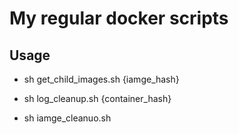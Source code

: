 # My regular docker scripts
## Usage

* sh get_child_images.sh {iamge_hash}

* sh log_cleanup.sh {container_hash}

* sh iamge_cleanuo.sh
